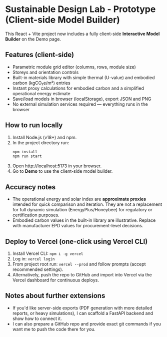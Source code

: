 # Sustainable Design Lab - Prototype (Client-side Model Builder)

This React + Vite project now includes a fully client-side **Interactive Model Builder** on the Demo page.

## Features (client-side)
- Parametric module grid editor (columns, rows, module size)
- Storeys and orientation controls
- Built-in materials library with simple thermal (U-value) and embodied carbon (kgCO₂e/m²) entries
- Instant proxy calculations for embodied carbon and a simplified operational energy estimate
- Save/load models in browser (localStorage), export JSON and PNG
- No external simulation services required — everything runs in the browser

## How to run locally
1. Install Node.js (v18+) and npm.
2. In the project directory run:
   ```bash
   npm install
   npm run start
   ```
3. Open http://localhost:5173 in your browser.
4. Go to **Demo** to use the client-side model builder.

## Accuracy notes
- The operational energy and solar index are **approximate proxies** intended for quick comparison and iteration. They are not a replacement for full dynamic simulation (EnergyPlus/Honeybee) for regulatory or certification purposes.
- Embodied carbon values in the built-in library are illustrative. Replace with manufacturer EPD values for procurement-level decisions.

## Deploy to Vercel (one-click using Vercel CLI)
1. Install Vercel CLI: `npm i -g vercel`
2. Log in: `vercel login`
3. From project root run: `vercel --prod` and follow prompts (accept recommended settings).
4. Alternatively, push the repo to GitHub and import into Vercel via the Vercel dashboard for continuous deploys.

## Notes about further extensions
- If you'd like server-side exports (PDF generation with more detailed reports, or heavy simulations), I can scaffold a FastAPI backend and show how to connect it.
- I can also prepare a GitHub repo and provide exact git commands if you want me to push the code there for you.
